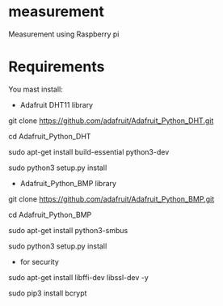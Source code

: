 # measurement

Measurement using Raspberry pi

# Requirements

You mast install:

* Adafruit DHT11 library

git clone https://github.com/adafruit/Adafruit_Python_DHT.git

cd Adafruit_Python_DHT

sudo apt-get install build-essential python3-dev

sudo python3 setup.py install

* Adafruit_Python_BMP library

git clone https://github.com/adafruit/Adafruit_Python_BMP.git

cd Adafruit_Python_BMP

sudo apt-get install python3-smbus

sudo python3 setup.py install

* for security

sudo apt-get install libffi-dev libssl-dev -y

sudo pip3 install bcrypt
